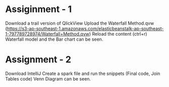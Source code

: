 # Assiginment - 1
Download a trail version of QlickView
Upload the Waterfall Method.qvw (https://s3-ap-southeast-1.amazonaws.com/elasticbeanstalk-ap-southeast-1-797789728974/Waterfall+Method.qvw)
Reload the content (ctrl+r)
Waterfall model and the Bar chart can be seen.

# Assignment - 2
Download IntelliJ
Create a spark file and run the snippets (Final code, Join Tables code)
Venn Diagram can be seen.
